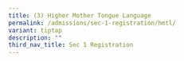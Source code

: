 ```yaml
---
title: (3) Higher Mother Tongue Language
permalink: /admissions/sec-1-registration/hmtl/
variant: tiptap
description: ""
third_nav_title: Sec 1 Registration
---
```

<p></p>